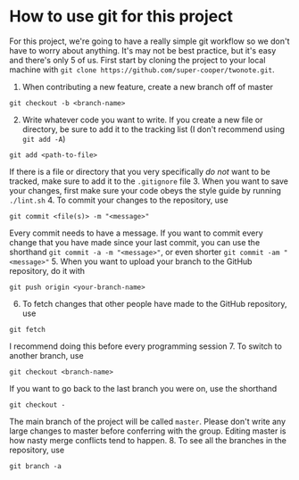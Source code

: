 # How to use git for this project

For this project, we're going to have a really simple git workflow so we don't
have to worry about anything. It's may not be best practice, but it's easy
and there's only 5 of us. First start by cloning the project to your local machine
with `git clone https://github.com/super-cooper/twonote.git`.

1. When contributing a new feature, create a new branch off of master
```
git checkout -b <branch-name>
```
2. Write whatever code you want to write. If you create a new file or directory, be sure to
add it to the tracking list (I don't recommend using `git add -A`)
```
git add <path-to-file>
```
If there is a file or directory that you very specifically *do not* want to be tracked, make
sure to add it to the `.gitignore` file
3. When you want to save your changes, first make sure your code obeys the style
guide by running `./lint.sh`
4. To commit your changes to the repository, use
```
git commit <file(s)> -m "<message>"
```
Every commit needs to have a message. If you want to commit every change that you
have made since your last commit, you can use the shorthand `git commit -a -m "<message>"`,
or even shorter `git commit -am "<message>"`
5. When you want to upload your branch to the GitHub repository, do it with
```
git push origin <your-branch-name>
```
6. To fetch changes that other people have made to the GitHub repository, use
```
git fetch
```
I recommend doing this before every programming session
7. To switch to another branch, use
```
git checkout <branch-name>
```
If you want to go back to the last branch you were on, use the shorthand
```
git checkout -
```
The main branch of the project will be called `master`. Please don't write any
large changes to master before conferring with the group. Editing master is how
nasty merge conflicts tend to happen.
8. To see all the branches in the repository, use
```
git branch -a
```
